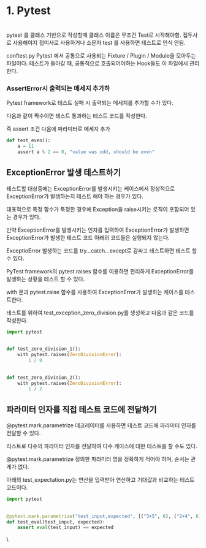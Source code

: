 # 1. Pytest

\
pytest 를 클래스 기반으로 작성할때 클래스 이름은 무조건 Test로 시작해야함. 접두사로 사용해야지 접미사로 사용하거나 소문자 test 를 사용하면 테스트로 인식 안됨.

conftest.py Pytest 에서 공통으로 사용되는 Fixture / Plugin / Module을 모아두는 파일이다. 테스트가 돌아갈 때, 공통적으로 호출되어야하는 Hook들도 이 파일에서 관리한다.

### AssertError시 출력되는 메세지 추가하

Pytest framework로 테스트 실패 시 출력되는 메세지를 추가할 수가 있다.

다음과 같이 짝수이면 테스트 통과하는 테스트 코드를 작성한다.

즉 assert 조건 다음에 파라미터로 메세지 추가

```python
def test_even():
    a = 11
    assert a % 2 == 0, "value was odd, should be even"
```

## ExceptionError 발생 테스트하기

테스트할 대상중에는 ExceptionError를 발생시키는 케이스에서 정상적으로 ExceptionError가 발생하는지 테스트 해야 하는 경우가 있다.

대표적으로 특정 함수가 특정한 경우에 Exception을 raise시키는 로직이 포함되어 있는 경우가 있다.

만약 ExceptionError를 발생시키는 인자를 입력하여 ExceptionError가 발생하면 ExceptionError가 발생한 테스트 코드 아래의 코드들은 실행되지 않는다.

ExceptioError 발생하는 코드를 try…catch…except로 감싸고 테스트하면 테스트 할 수 있다.

PyTest framework의 pytest.raises 함수를 이용하면 편리하게 ExceptionError를 발생하는 상황을 테스트 할 수 있다.

with 문과 pytest.raise 함수를 사용하여 ExceptionError가 발생하는 케이스를 테스트한다.

테스트를 위하여 test\_exception\_zero\_division.py를 생성하고 다음과 같은 코드를 작성한다.

```python
import pytest
​
​
def test_zero_division_1():
    with pytest.raises(ZeroDivisionError):
        1 / 0
​
​
def test_zero_division_2():
    with pytest.raises(ZeroDivisionError):
        1 / 2
```

## 파라미터 인자를 직접 테스트 코드에 전달하기

@pytest.mark.parametrize 데코레이터를 사용하면 테스트 코드에 파라미터 인자를 전달할 수 있다.

리스트로 다수의 파라미터 인자를 전달하여 다수 케이스에 대한 테스트를 할 수도 있다.

@pytest.mark.parametrize 정의한 파라미터 명을 정확하게 적어야 하며, 순서는 관계가 없다.

아래의 test\_expectation.py는 연산을 입력받아 연산하고 기대값과 비교하는 테스트 코드이다.

```python
import pytest
​
​
@pytest.mark.parametrize("test_input,expected", [("3+5", 8), ("2+4", 6), ("6*9", 42)])
def test_eval(test_input, expected):
    assert eval(test_input) == expected
```

\
